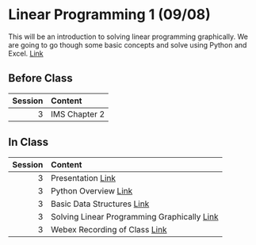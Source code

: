 Linear Programming 1 (09/08)
============================

This will be an introduction to solving linear programming graphically.  We are going to go though some basic concepts and solve using Python and Excel. [Link](../../sessions/session3)

## Before Class

|   Session | Content       |
|----------:|:--------------|
|         3 | IMS Chapter 2 |


## In Class

|   Session | Content                                                                                                                                 |
|----------:|:----------------------------------------------------------------------------------------------------------------------------------------|
|         3 | Presentation [Link](https://rpi.box.com/s/ldy9h2bfaz00gek5a9cotyz21sboab95)                                                             |
|         3 | Python Overview [Link](../notebooks/python-overview)                                                                                    |
|         3 | Basic Data Structures [Link](../notebooks/datastructures)                                                                               |
|         3 | Solving Linear Programming Graphically [Link](../notebooks/graphical-max)                                                               |
|         3 | Webex Recording of Class [Link](https://rensselaer.webex.com/webappng/sites/rensselaer/recording/play/208f58b3a24c428ba50fabf1a16fefff) |

